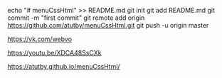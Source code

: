 echo "# menuCssHtml" >> README.md
git init
git add README.md
git commit -m "first commit"
git remote add origin https://github.com/atutby/menuCssHtml.git
git push -u origin master

https://vk.com/webvo

https://youtu.be/XDCA48SsCXk

https://atutby.github.io/menuCssHtml/
